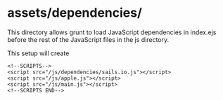 # assets/dependencies/

This directory allows grunt to load JavaScript dependencies in index.ejs before the rest of the JavaScript files in the js directory.


This setup will create

    <!--SCRIPTS-->
    <script src="/js/dependencies/sails.io.js"></script>
    <script src="/js/apple.js"></script>
    <script src="/js/main.js"></script>
    <!--SCRIPTS END-->



<docmeta name="displayName" value="dependencies">

